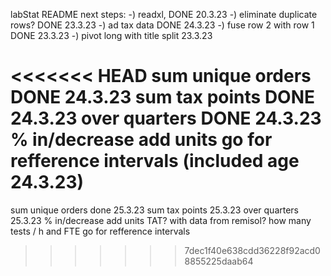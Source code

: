 labStat README
next steps:
-) readxl, DONE 20.3.23
-) eliminate duplicate rows? DONE 23.3.23
-) ad tax data DONE 24.3.23
-) fuse row 2 with row 1 DONE 23.3.23
-) pivot long with title split 23.3.23

<<<<<<< HEAD
sum unique orders DONE 24.3.23
sum tax points DONE 24.3.23
over quarters DONE 24.3.23
% in/decrease
add units
go for refference intervals (included age 24.3.23)
=======
sum unique orders done 25.3.23
sum tax points 25.3.23
over quarters 25.3.23
% in/decrease
add units
TAT? with data from remisol?
how many tests / h and FTE
go for refference intervals
>>>>>>> 7dec1f40e638cdd36228f92acd08855225daab64
